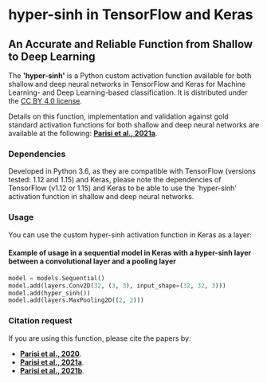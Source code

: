 # hyper-sinh in TensorFlow and Keras
## An Accurate and Reliable Function from Shallow to Deep Learning

The **'hyper-sinh'** is a Python custom activation function available for both shallow and deep neural networks in TensorFlow and Keras for Machine Learning- and Deep Learning-based classification. It is distributed under the [CC BY 4.0 license](http://creativecommons.org/licenses/by/4.0/).

Details on this function, implementation and validation against gold standard activation functions for both shallow and deep neural networks are available at the following: **[Parisi et al., 2021a](https://www.sciencedirect.com/science/article/pii/S2666827021000566)**. 


### Dependencies

Developed in Python 3.6, as they are compatible with TensorFlow (versions tested: 1.12 and 1.15) and Keras, please note the dependencies of TensorFlow (v1.12 or 1.15) and Keras to be able to use the 'hyper-sinh' activation function in shallow and deep neural networks.


### Usage

You can use the custom hyper-sinh activation function in Keras as a layer:

#### Example of usage in a sequential model in Keras with a hyper-sinh layer between a convolutional layer and a pooling layer

```python
model = models.Sequential()
model.add(layers.Conv2D(32, (3, 3), input_shape=(32, 32, 3)))
model.add(hyper_sinh()) 
model.add(layers.MaxPooling2D((2, 2)))
```

### Citation request

If you are using this function, please cite the papers by:
* **[Parisi et al., 2020](https://arxiv.org/abs/2011.07661)**.
* **[Parisi et al., 2021a](https://www.sciencedirect.com/science/article/pii/S2666827021000566)**.
* **[Parisi et al., 2021b](https://www.wseas.org/multimedia/journals/computerresearch/2021/a025118-001(2021).pdf)**.
